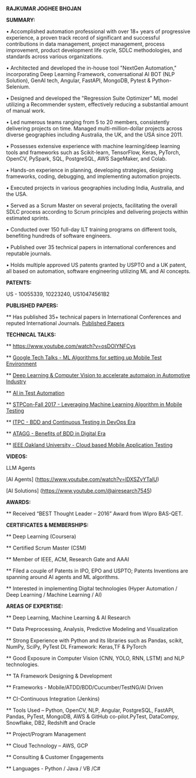 **RAJKUMAR JOGHEE BHOJAN**

**SUMMARY:**

 •	Accomplished automation professional with over 18+ years of progressive experience, a proven track record of significant and successful contributions in data management, project management, process improvement, product development life cycle, SDLC methodologies, and standards across various organizations.

•	Architected and developed the in-house tool "NextGen Automation," incorporating Deep Learning Framework, conversational AI BOT (NLP Solution), GenAI tech, Angular, FastAPI, MongoDB, Pytest & Python-Selenium.

•	Designed and developed the "Regression Suite Optimizer" ML model utilizing a Recommender system, effectively reducing a substantial amount of manual work.

•	Led numerous teams ranging from 5 to 20 members, consistently delivering projects on time. Managed multi-million-dollar projects across diverse geographies including Australia, the UK, and the USA since 2011.

•	Possesses extensive experience with machine learning/deep learning tools and frameworks such as Scikit-learn, TensorFlow, Keras, PyTorch, OpenCV, PySpark, SQL, PostgreSQL, AWS SageMaker, and Colab.

•	Hands-on experience in planning, developing strategies, designing frameworks, coding, debugging, and implementing automation projects.

•	Executed projects in various geographies including India, Australia, and the USA.

•	Served as a Scrum Master on several projects, facilitating the overall SDLC process according to Scrum principles and delivering projects within estimated sprints.

•	Conducted over 150 full-day ILT training programs on different tools, benefiting hundreds of software engineers.

•	Published over 35 technical papers in international conferences and reputable journals.

•	Holds multiple approved US patents granted by USPTO and a UK patent, all based on automation, software engineering utilizing ML and AI concepts.


 
 **PATENTS:**
 
 US - 10055339, 10223240, US10474561B2

 
 **PUBLISHED PAPERS:** 
 
 ** Has published 35+ technical papers in International Conferences and reputed International Journals. 
    [Published Papers](https://scholar.google.com/citations?user=8NAaUygAAAAJ&hl=en)
    
**TECHNICAL TALKS:**   

 ** https://www.youtube.com/watch?v=osDOlYNFCys

 ** [Google Tech Talks - ML Algorithms for setting up Mobile Test Environment](https://www.youtube.com/watch?v=RfQi5PNO4L8)
 
 ** [Deep Learning & Computer Vision to accelerate automaion in Automotive Industry](https://1point21gws.com/testingsummit/boston/)
 
 ** [AI in Test Automation](https://1point21gws.com/testingsummit/pastevents/boston/)
 
 **  [STPCon-Fall 2017 - Leveraging Machine Learning Algorithm in Mobile Testing](http://fall2017.stpcon.com/speakers/rajkumar-j-bhojan/)
 
 ** [ITPC - BDD and Continuous Testing in DevOps Era](http://princetonacm.acm.org/tcfpro/TCF_ITPC_2016_Program.pdf)
 
 ** [ATAGG - Benefits of BDD in Digital Era ](http://atagg.agiletestingalliance.org/speakers_details.html#rajkumar)
 
 ** [IEEE,Oakland University - Cloud based Mobile Application Testing](https://r4.ieee.org/sem/wp-content/uploads/sites/6/2013/07/May_2014-WL_Rev1.pdf)
 
 **VIDEOS:**  
 
 LLM Agents
 
[AI Agents] (https://www.youtube.com/watch?v=lDXSZyYTalU)

[AI Solutions] (https://www.youtube.com/@airesearch7545)
 
 **AWARDS:**
 
 ** Received “BEST Thought Leader – 2016” Award from Wipro BAS-QET.  
 
 **CERTIFICATES & MEMBERSHIPS:**
 
 ** Deep Learning (Coursera)
 
 ** Certified Scrum Master (CSM)
 
 ** Member of IEEE, ACM, Research Gate and AAAI
 
 ** Filed a couple of Patents in IPO, EPO and USPTO; Patents Inventions are spanning around AI agents and ML algorithms.
 
 ** Interested in implementing Digital technologies (Hyper Automation / Deep Learning / Machine Learning / AI)


**AREAS OF EXPERTISE:**

 ** Deep Learning, Machine Learning & AI Research
 
 ** Data Preprocessing, Analysis, Predictive Modeling and Visualization
 
 ** Strong Experience with Python and its libraries such as Pandas, scikit, NumPy, SciPy, PyTest
   DL Framework: Keras,TF & PyTorch
   
 ** Good Exposure in Computer Vision (CNN, YOLO, RNN, LSTM) and NLP technologies.

 ** TA Framework Designing & Development
 
 ** Frameworks - Mobile/ATDD/BDD/Cucumber/TestNG/AI Driven
 
 ** CI-Continuous Integration (Jenkins)	
 
 ** Tools Used – Python, OpenCV, NLP, Angular, PostgreSQL, FastAPI, Pandas, PyTest, MongoDB, AWS & GitHub co-pilot.PyTest, DataCompy, Snowflake, DB2, Redshift and Oracle


 
 ** Project/Program Management		
 
 ** Cloud Technology – AWS, GCP		
 
 ** Consulting & Customer Engagements	
 
 ** Languages -  Python / Java / VB /C#  
 

